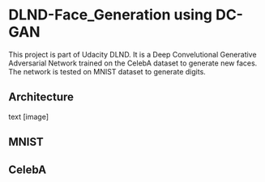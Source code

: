# DLND-Face_Generation using DC-GAN

This project is part of Udacity DLND. It is a Deep Convelutional Generative Adversarial Network trained on the CelebA dataset to generate new faces. The network is tested on MNIST dataset to generate digits.

## Architecture
text
[image]

## MNIST

## CelebA
